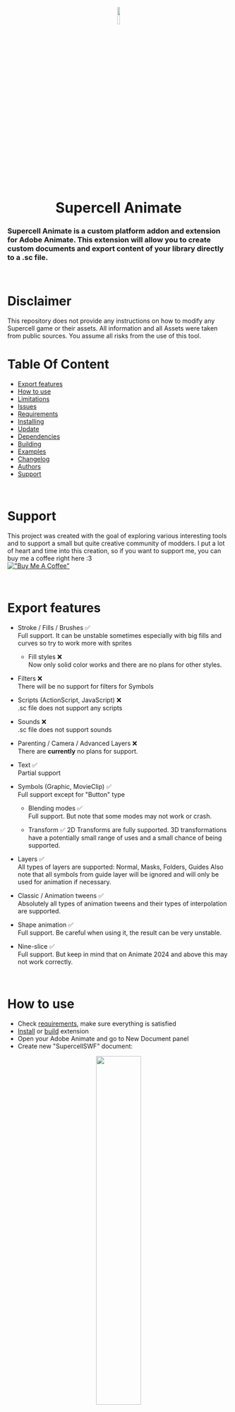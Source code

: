 <p align="center">
<img src="./assets/workshop.png"  width="10%">
<h1 align="center" style="font-size: 32px;"> Supercell Animate </h1>
</p>

### Supercell Animate is a custom platform addon and extension for Adobe Animate. This extension will allow you to create custom documents and export content of your library directly to a .sc file.

<br/>

# Disclaimer
This repository does not provide any instructions on how to modify any Supercell game or their assets. All information and all Assets were taken from public sources. You assume all risks from the use of this tool.

# Table Of Content

- [Export features](#export-features)
- [How to use](#how-to-use)
- [Limitations](#limitations)
- [Issues](#issues)
- [Requirements](#requirements)
- [Installing](#installing)
- [Update](#update)
- [Dependencies](#dependecies)
- [Building](#building)
- [Examples](#examples)
- [Changelog](#changelog)
- [Authors](#authors)
- [Support](#support)

<br/>

# Support
This project was created with the goal of exploring various interesting tools and to support a small but quite creative community of modders. I put a lot of heart and time into this creation, so if you want to support me, you can buy me a coffee right here :3  
[!["Buy Me A Coffee"](https://www.buymeacoffee.com/assets/img/custom_images/orange_img.png)](https://www.buymeacoffee.com/daniilsivi)

<br/>

# Export features
- Stroke  / Fills / Brushes ✅  
Full support. It can be unstable sometimes especially with big fills and curves so try to work more with sprites

    - Fill styles ❌  
    Now only solid color works and there are no plans for other styles.

- Filters ❌  
There will be no support for filters for Symbols

- Scripts (ActionScript, JavaScript) ❌  
.sc file does not support any scripts

- Sounds ❌  
.sc file does not support sounds

- Parenting / Camera / Advanced Layers ❌  
There are <strong>currently</strong> no plans for support.

- Text ✅  
Partial support

- Symbols (Graphic, MovieClip) ✅  
Full support except for "Button" type

    - Blending modes ✅  
    Full support. But note that some modes may not work or crash.

    - Transform ✅ 
    2D Transforms are fully supported. 3D transformations have a potentially small range of uses and a small chance of being supported.

- Layers ✅  
All types of layers are supported: Normal, Masks, Folders, Guides
Also note that all symbols from guide layer will be ignored and will only be used for animation if necessary.

- Classic / Animation tweens ✅  
Absolutely all types of animation tweens and their types of interpolation are supported.

 - Shape animation ✅  
Full support. Be careful when using it, the result can be very unstable.

- Nine-slice ✅  
Full support. But keep in mind that on Animate 2024 and above this may not work correctly.
<br/>

# How to use
- Check [requirements](#requirements), make sure everything is satisfied
- [Install](#installing) or [build](#building) extension
- Open your Adobe Animate and go to New Document panel
- Create new "SupercellSWF" document: 

<p align="center">
<img src="./assets/new_document_panel.png"  width="45%">
</p>

- Create something!  
In [examples](#examples) you can find good and different use cases for extension in different games!  
Also, before creating something, do not forget to read information about ["limitations"](#Limitations) that will help you not to create any problems.

- To set export options you need to click "File -> Publish Settings.."  
You can set all options here for the first time only once and then just press "Publish" button. You can also find a description of all options in ["Publisher options"](#publisher-options)

<p align="center">
<img src="./assets/publish_settings_select.png"  width="35%" height="30%">
</p>

- After setting all options, you can click on publish button. You are great!  
Then you just need to wait until file is saved. Please note that in some rare cases this may take up to 10 minutes!  

<br/>

# Limitations

## Color transforms
Be careful when transforming colors. Color values can only be positive, otherwise these values will be set to zero and the result will be undesirable.

## Text Fields
Text fields are covered with a large layer of mystique.  
But there is also support for basic things here.
Also be careful, not all settings can somehow affect text in final file (because they cannot be disabled, Animate just crashes)  
Also, text must have no more than 255 characters, otherwise text will not be written to file.
To enable text outline you need to add "Glow" filter to text field

<br/>

# Requirements
For extension to work correctly, you need:

- Adobe Animate 2020 or higher
- Windows 10 x64 or Windows 11

Please note that support for a macOS devices is <em><strong>possible</strong></em>, but not implemented simply due to the fact that I do not have a device for this on which I can develop this project

<br/>

# Installing
First of all, download .zip package from [Releases](https://github.com/sc-workshop/SupercellSWF-Animate/releases)  
Unpack zip to any place convenient for you.  
Inside archive there is a file ```install.jsfl```. You need to run it in Adobe Animate.  
By default, ```.jsfl``` is associated with Animate, so you can double-click on it and run it as a command, but if something is wrong, you can open it in Animate itself as a script and click on run button.  
After installation is complete, be sure to restart Animate.
If you want to remove plugin, run ```install.jsfl``` again, and this time you will see a confirmation button.

<br/>

# Update
If you have an already installed plugin and want to update, run installation file and <strong>remove</strong> plugin, restart Animate and install plugin as usual.  


### IMPORTANT
If you are using version 1.2.0 and lower, you <strong>MUST</strong> remove extension files <strong>MANUALLY</strong>. If you do not do this, then installation may not be successful.


<br/>

# Dependecies
There will be a list of other people's projects that have been used here:
- JS
    - [React](https://github.com/facebook/react): UI framework for Publisher settings panel
- C++
    - [OpenCV](https://github.com/opencv/opencv) Computer vision library for image processing: [Apache License 2.0](https://github.com/opencv/opencv/blob/4.6.0/LICENSE)
    - [Libnest2d](https://github.com/tamasmeszaros/libnest2d) Great library for packing polygons. Used to create texture atlases: [LGPL-3.0 License](https://github.com/tamasmeszaros/libnest2d/blob/master/LICENSE.txt)
    - [wxWidgets](https://github.com/wxWidgets/wxWidgets) Cross-platform and simple library for creating an UI in C++. Used to create a progress window during export: [wxWidgets license](https://github.com/wxWidgets/wxWidgets/blob/master/docs/licence.txt)
    - [CDT](https://github.com/artem-ogre/CDT/) Library for polygon triangulation. Used to triangulate fills and stroke: [MPL-2.0 License](./plugin/ThirdParty/CDT/LICENSE)
    - [spdlog](https://github.com/gabime/spdlog) Fast logging tool: [MIT License](https://github.com/gabime/spdlog/blob/v1.x/LICENSE)
    - [json](https://github.com/nlohmann/json) Fast json serializer/deserializer
    - Data compression libraries:
        - LZMA: [Source](https://7-zip.org/sdk.html)
        - ZSTD [Git](https://github.com/facebook/zstd), [BSD / GPL2 License](./plugin/ThirdParty/SC/dependencies/Compression/dependencies/zstd/LICENSE)
        - LZHAM: [Git](https://github.com/richgel999/lzham_codec)
        - ASTC:  [Git](https://github.com/ARM-software/astc-encoder), [Apache License 2.0](https://github.com/ARM-software/astc-encoder/blob/main/LICENSE.txt)

<br/>

# Building
Before starting you need to have:
- [npm and node.js](https://nodejs.org/)
- [Typescript and ts-node](https://www.npmjs.com/package/ts-node)
- MSVC Build tools (Visual Studio)

Instruction will be divided into 3 parts, instructions for building Plugin and Publish settings

- Installer
    Install node modules inside the ```installer``` folder with command:
    `
    npm install
    `  

- Publish Settings  
    Open console in ```publisher``` folder and enter following command to install all dependencies needed for build:  
    `
    npm install --save-dev
    `  
    After installation, try to start local server with command:  
    `
    npm run start
    `  
    Try opening `localhost:8080` in your browser. If page works and you see the publisher interface, then everything is OK!

- Plugin  
    Install node modules inside the ```plugin``` folder with command:
    `
    npm install
    `  
    And make sure you have installed Visual Studio with C++ build tools and also cmake which should be in system variables or PATH. That's all!  

Next, after preparing all modules, you need to open console in root of repository.
- Debug  
    If you want to use a debug build you need to use several commands:  
    `
    npm run build:dev
    `  
    `
    npm run deploy
    `  
    After that, extension should load into Adobe Animate.
- Release
    To build a zxp package, you need to fill in certificate details in `scripts/cert.ts` and then run following command:
    `
    npm run package
    `
    After command completes, you should have an zxp package at root of repository that you can install.

<br/>

# Examples
You can find a list of all available examples in ["examples"](/examples/README.md) folder.

<br/>

# Issues
If you find any problem with the export process, please report it in [Issues](https://github.com/sc-workshop/SupercellSWF-Animate/issues) or [join our Discord Server](https://discord.gg/uPnDsns6G6)  
Also, native part of plugin saves logs in "%temp%/org.scWorkshop.SupercellSWF_export_log.txt", please provide them along with a description for a faster solution to the problem.

<br/>

# Changelog
## v 1.2.1
- Added experimental installer
## v 1.2.0
- Complete refactoring of code
- Changed and improved design of Publisher Settings
- More animations for Publisher progress window
- Improved support for Fills and Strokes. Added rasterization to sprites
- Added new algorithm to reduce shape object count 
- Added support for 9slice scaling
- More bugs
## v 1.1.0
- Added support for blend modes
- Added basic support for solid fills and stroke
- Added experimental shape animation
- Added support for group
## v 1.0.1
- Fixed sprite transformation
- Updated localization
## v 1.0 
- First release. Basic export to .sc file

<br/>

# Authors

The idea of this project was created in my head for a year and code for the first version was written in a few months and during this time a lot of people became "authors".
Without their support or some information at this time, this project simply would not exist and people would continue to edit sc in json files (People who do this are very patient and strong people. If you see them on the street, run).  
And even at the time of writing this text, this is already a very big and interesting adventure for me, where for the first time I was able to "prove" myself in so many areas such as creating html "web sites" (A publisher is literally a very simple web site), creating libraries and programs with an UI in C++.  
I hope that in the future I can continue in the same mood and continue to do programming, improving my skills as a programmer.  
### And let's say thanks to those who somehow helped this project:

<br/>

<img src="https://avatars.githubusercontent.com/u/62141407" width="10%">

## [Pavel Sokov](https://github.com/pavel-sokov)  
Thanks to Fred for listening to my crazy Illuminati theories all this time and still not blocking my messages.
Also, thanks for a lot of things like SWF module, sc2json converters, etc...

<br/>

<img src="https://avatars.githubusercontent.com/u/54549682" width="10%">

## [Danila Schelkov](https://github.com/danila-schelkov) (Also known as Vorono4ka) 
Famous author of the most unoptimized and most used tool for _tex.sc files - [XCoder](https://github.com/xcoder-tool/XCoder)  
Also known a bit for [SC-editor](https://github.com/danila-schelkov/sc-editor) (I think it's because it can't edit or even export movie clips :) ).  
Also thanks for support during this time and many other things that helped write Supercell SWF library.

<br/>

<img src="https://avatars.githubusercontent.com/u/9019893" width="10%">

## [Barak Levy](https://github.com/baraklevy20)
A cool author of some scripts and modules from which some implementations for plugin code were taken.

<br/>

<img src="./plugin/resources/loading/neco_ark.gif" width="10%">


## And me, DaniilSV
Dude who created this, and writes this text. Yes.

<br/>